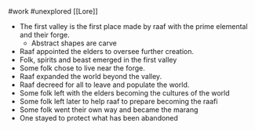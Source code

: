 #work #unexplored 
[[Lore]]

- The first valley is the first place made by raaf with the prime elemental and their forge.
	- Abstract shapes are carve
- Raaf appointed the elders to oversee further creation.
- Folk, spirits and beast emerged in the first valley
- Some folk chose to live near the forge.
- Raaf expanded the world beyond the valley.
- Raaf decreed for all to leave and populate the world.
- Some folk left with the elders becoming the cultures of the world
- Some folk left later to help raaf to prepare becoming the raafi
- Some folk went their own way and became the marang
- One stayed to protect what has been abandoned